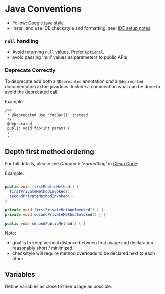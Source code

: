 
# Java Conventions
- Follow: [Google java style](http://google.github.io/styleguide/javaguide.html)
- Install and use IDE checkstyle and formatting, see: [IDE setup notes](/docs/dev/setup/ide/)


### `null` handling
- Avoid returning `null` values. Prefer `Optional`.
- avoid passing 'null' values as parameters to public APIs


### Deprecate Correctly
To deprecate add both a `@Deprecated` annotation  _and_ a `@deprecated` documentation 
in the javadocs. Include a comment on what can be done to avoid the deprecated call.

Example:
```
/**
 * @Deprecated Use 'fooBar()' instead
 */
 @deprecated
 public void foo(int param) {
 :
 :
```

## Depth first method ordering

For full details, please see *Chapter 5 'Formatting'* in [Clean Code](http://ricardogeek.com/docs/clean_code.html)

Example:
```java

public void firstPublicMethod() {
  firstPrivateMethodInvoked();
  secondPrivateMethodInvoked();
}

private void firstPrivateMethodInvoked() { }
private void secondPrivateMethodInvoked() { }

public void secondPublicMethod() { }
```

Note:
 - goal is to keep vertical distance between first usage and declaration reasonably short / minimized. 
 - checkstyle will require method overloads to be declared next to each other


## Variables
Define variables as close to their usage as possible.

